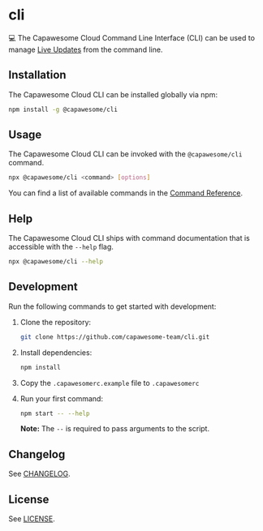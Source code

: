 # cli

💻 The Capawesome Cloud Command Line Interface (CLI) can be used to manage [Live Updates](https://capawesome.io/cloud/) from the command line.

## Installation

The Capawesome Cloud CLI can be installed globally via npm:

```bash
npm install -g @capawesome/cli
```

## Usage

The Capawesome Cloud CLI can be invoked with the `@capawesome/cli` command.

```bash
npx @capawesome/cli <command> [options]
```

You can find a list of available commands in the [Command Reference](https://capawesome.io/cloud/cli/).

## Help

The Capawesome Cloud CLI ships with command documentation that is accessible with the `--help` flag.

```bash
npx @capawesome/cli --help
```

## Development

Run the following commands to get started with development:

1. Clone the repository:

    ```bash
    git clone https://github.com/capawesome-team/cli.git
    ```

2. Install dependencies:

    ```bash
    npm install
    ```

3. Copy the `.capawesomerc.example` file to `.capawesomerc`
4. Run your first command:

    ```bash
    npm start -- --help
    ```

    **Note:** The `--` is required to pass arguments to the script.

## Changelog

See [CHANGELOG](./CHANGELOG.md).

## License

See [LICENSE](./LICENSE.md).
